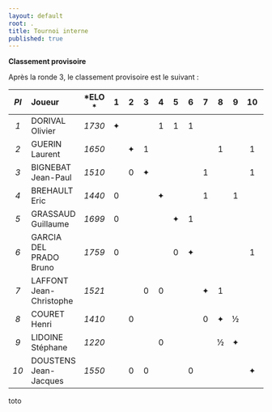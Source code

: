 ```yaml
---
layout: default
root: .
title: Tournoi interne
published: true
---
```


**Classement provisoire**

Après la ronde 3, le classement provisoire est le suivant :

|*Pl*|  **Joueur** |   *ELO *          |1 |2 |3 |4 |5 |6 |7 |8 |9 |10|**Pts**|*Cu.*|*Bu.*|*Perf.*|
|:-:|:------------------------ |:---------: |:-:|:-:|:-:|:-:|:-:|:-:|:-:|:-:|:-:|:-:|:-:|:-:|:-:|:-:|
|*1*| DORIVAL Olivier         | *1730* |&#10022;| | |1|1|1| | | | |**3**|*6*|*4,5*|*-*|
|*2*| GUERIN Laurent          | *1650* | |&#10022;|1| | | | |1| |1|**3**|*6*|*2,5*|*-*|
|*3*| BIGNEBAT Jean-Paul      | *1510* | |0|&#10022;| | | |1| | |1|**2**|*4*|*4*|*-*|
|*4*| BREHAULT Eric           | *1440* |0| | |&#10022;| | |1| |1| |**2**|*3*|*5*|*-*|
|*5*| GRASSAUD Guillaume      | *1699* |0| | | |&#10022;|1| | | | |**1**|*3*|*4*|*-*|
|*6*| GARCIA DEL PRADO Bruno  | *1759* |0| | | |0|&#10022;| | | |1|**1**|*2*|*4,5*|*-*|
|*7*| LAFFONT Jean-Christophe | *1521* | | |0|0| | |&#10022;|1| | |**1**|*2*|*4,5*|*-*|
|*8*| COURET Henri            | *1410* | |0| | | | |0|&#10022;|&#189;| |**0,5**|*1,5*|*5*|*-*|
|*9*| LIDOINE Stéphane        | *1220* | | | |0| | | |&#189;|&#10022;| |**0,5**|*1,5*|*2,5*|*-*|
|*10*| DOUSTENS Jean-Jacques  | *1550* | |0|0| | |0| | | |&#10022;|**0**|*0*|*6*|*-*|

toto